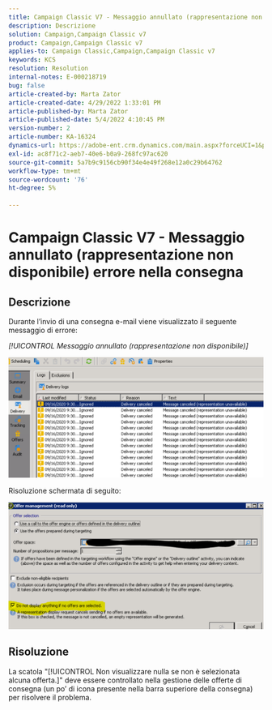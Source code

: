 ```yaml
---
title: Campaign Classic V7 - Messaggio annullato (rappresentazione non disponibile) errore nella consegna
description: Descrizione
solution: Campaign,Campaign Classic v7
product: Campaign,Campaign Classic v7
applies-to: Campaign Classic,Campaign,Campaign Classic v7
keywords: KCS
resolution: Resolution
internal-notes: E-000218719
bug: false
article-created-by: Marta Zator
article-created-date: 4/29/2022 1:33:01 PM
article-published-by: Marta Zator
article-published-date: 5/4/2022 4:10:45 PM
version-number: 2
article-number: KA-16324
dynamics-url: https://adobe-ent.crm.dynamics.com/main.aspx?forceUCI=1&pagetype=entityrecord&etn=knowledgearticle&id=deaa59df-c0c7-ec11-a7b6-0022480a1d64
exl-id: ac8f71c2-aeb7-40e6-b0a9-268fc97ac620
source-git-commit: 5a7b9c9156cb90f34e4e49f268e12a0c29b64762
workflow-type: tm+mt
source-wordcount: '76'
ht-degree: 5%

---
```


# Campaign Classic V7 - Messaggio annullato (rappresentazione non disponibile) errore nella consegna

## Descrizione


Durante l’invio di una consegna e-mail viene visualizzato il seguente messaggio di errore:

*[!UICONTROL Messaggio annullato (rappresentazione non disponibile)]*

![](assets/___dfaa59df-c0c7-ec11-a7b6-0022480a1d64___.png)


Risoluzione schermata di seguito: 


![](assets/___e1aa59df-c0c7-ec11-a7b6-0022480a1d64___.png)


## Risoluzione


La scatola &quot;[!UICONTROL Non visualizzare nulla se non è selezionata alcuna offerta.]&quot; deve essere controllato nella gestione delle offerte di consegna (un po’ di icona presente nella barra superiore della consegna) per risolvere il problema.

